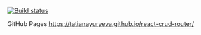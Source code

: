 [![Build status](https://ci.appveyor.com/api/projects/status/2wfjb56pdrp6ra5x?svg=true)](https://ci.appveyor.com/project/TatianaYuryeva/react-crud-router)

GitHub Pages https://tatianayuryeva.github.io/react-crud-router/